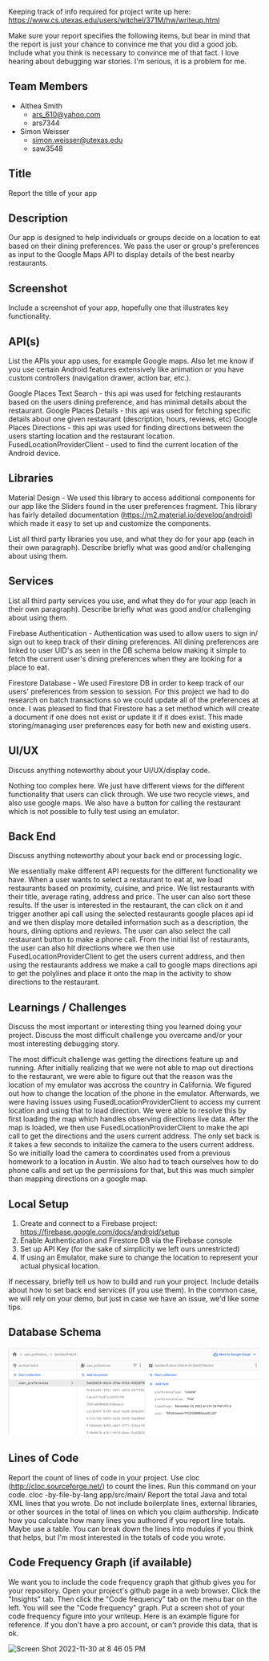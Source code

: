 Keeping track of info required for project write up here:
https://www.cs.utexas.edu/users/witchel/371M/hw/writeup.html


Make sure your report specifies the following items, but bear in mind that the report is just your chance to convince me that you did a good job. 
Include what you think is necessary to convince me of that fact. 
I love hearing about debugging war stories. I'm serious, it is a problem for me.

## Team Members
- Althea Smith
  - ars_610@yahoo.com
  - ars7344
- Simon Weisser
  - simon.weisser@utexas.edu
  - saw3548

## Title 
Report the title of your app

## Description
Our app is designed to help individuals or groups decide on a location to eat based on their dining preferences. 
We pass the user or group's preferences as input to the Google Maps API to display details of the best nearby restaurants.  

## Screenshot
Include a screenshot of your app, hopefully one that illustrates key functionality.

## API(s)
List the APIs your app uses, for example Google maps. 
Also let me know if you use certain Android features extensively like animation or you have custom controllers (navigation drawer, action bar, etc.).

Google Places Text Search - this api was used for fetching restaurants based on the users dining preference, and has minimal details about the restaurant.
Google Places Details - this api was used for fetching specific details about one given restaurant (description, hours, reviews, etc)
Google Places Directions - this api was used for finding directions between the users starting location and the restaurant location.
FusedLocationProviderClient - used to find the current location of the Android device.

## Libraries
Material Design - We used this library to access additional components for our app like the Sliders found in the user preferences 
fragment. This library has fairly detailed documentation (https://m2.material.io/develop/android) which made it easy to set up and customize the components.

List all third party libraries you use, and what they do for your app (each in their own paragraph). 
Describe briefly what was good and/or challenging about using them.

## Services
List all third party services you use, and what they do for your app (each in their own paragraph).
Describe briefly what was good and/or challenging about using them.

Firebase Authentication - Authentication was used to allow users to sign in/ sign out to keep track
of their dining preferences. All dining preferences are linked to user UID's as seen in the DB schema below 
making it simple to fetch the current user's dining preferences when they are looking for a place to eat. 

Firestore Database - We used Firestore DB in order to keep track of our users' preferences from session to session. 
For this project we had to do research on batch transactions so we could update all of the preferences at once. 
I was pleased to find that Firestore has a set method which will create a document if 
one does not exist or update it if it does exist. This made storing/managing user preferences easy for both new and existing users. 

## UI/UX
Discuss anything noteworthy about your UI/UX/display code.

Nothing too complex here. We just have different views for the different functionality that users can click through. We use two recycle views, and also use google maps. We also have a button for calling the restaurant which is not possible to fully test using an emulator.

## Back End
Discuss anything noteworthy about your back end or processing logic.

We essentially make different API requests for the different functionality we have. When a user wants to select a restaurant to eat at, we load restaurants based on proximity, cuisine, and price. We list restaurants with their title, average rating, address and price. The user can also sort these results. If the user is interested in the restaurant, the can click on it and trigger another api call using the selected restaurants google places api id and we then display more detailed information such as a description, the hours, dining options and reviews. The user can also select the call restaurant button to make a phone call. From the initial list of restaurants, the user can also hit directions where we then use FusedLocationProviderClient to get the users current address, and then using the restaurants address we make a call to google maps directions api to get the polylines and place it onto the map in the activity to show directions to the restaurant.

## Learnings / Challenges 
Discuss the most important or interesting thing you learned doing your project.
Discuss the most difficult challenge you overcame and/or your most interesting debugging story.

The most difficult challenge was getting the directions feature up and running. After initially realizing that we were not able to map out directions to the restaurant, we were able to figure out that the reason was the location of my emulator was accross the country in California. We figured out how to change the location of the phone in the emulator. Afterwards, we were having issues using FusedLocationProviderClient to access my current location and using that to load direction. We were able to resolve this by first loading the map which handles observing directions live data. After the map is loaded, we then use FusedLocationProviderClient to make the api call to get the directions and the users current address. The only set back is it takes a few seconds to initalize the camera to the users current address. So we initially load the camera to coordinates used from a previous homework to a location in Austin. We also had to teach ourselves how to do phone calls and set up the permissions for that, but this was much simpler than mapping directions on a google map.

## Local Setup
1. Create and connect to a Firebase project: https://firebase.google.com/docs/android/setup
2. Enable Authentication and Firestore DB via the Firebase console
3. Set up API Key (for the sake of simplicity we left ours unrestricted)
4. If using an Emulator, make sure to change the location to represent your actual physical location.


If necessary, briefly tell us how to build and run your project. Include details about how to set back end services (if you use them). 
In the common case, we will rely on your demo, but just in case we have an issue, we'd like some tips.

## Database Schema

![](./app/src/main/assets/DBSchema.png)

## Lines of Code

Report the count of lines of code in your project. Use cloc (http://cloc.sourceforge.net/) to count the lines. Run this command on your code.
cloc -by-file-by-lang app/src/main/
Report the total Java and total XML lines that you wrote. Do not include boilerplate lines, external libraries, or other sources in the total of lines on which you claim authorship.
Indicate how you calculate how many lines you authored if you report line totals. Maybe use a table.
You can break down the lines into modules if you think that helps, but I'm most interested in the totals of code you wrote.

## Code Frequency Graph (if available)
We want you to include the code frequency graph that github gives you for your repository. 
Open your project's github page in a web browser. Click the "Insights" tab. 
Then click the "Code frequency" tab on the menu bar on the left. You will see the "Code frequency" graph. 
Put a screen shot of your code frequency figure into your writeup. Here is an example figure for reference. 
If you don't have a pro account, or can't provide this data, that is ok.

![Screen Shot 2022-11-30 at 8 46 05 PM](https://user-images.githubusercontent.com/60682487/204955937-8ea82c16-2947-4e9b-9ddb-8241463bfbba.png)
